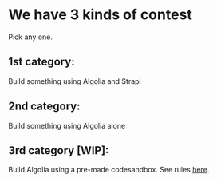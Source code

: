 # We have 3 kinds of contest
Pick any one.

## 1st category:	 
Build something using Algolia and Strapi

## 2nd category:
Build something using Algolia alone

## 3rd category [WIP]:
Build Algolia using a pre-made codesandbox. See rules [here](https://github.com/codeharmonics/algolia-strapi-coding-contest/blob/main/coding-challenge-3.md).
